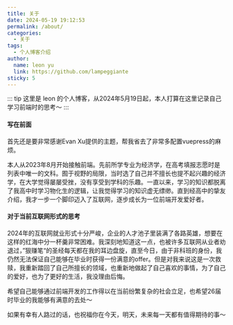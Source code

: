 ```yaml
---
title: 关于
date: 2024-05-19 19:12:53
permalink: /about/
categories:
  - 关于
tags:
  - 个人博客介绍
author: 
  name: leon yu
  link: https://github.com/lampeggiante
sticky: 5
---
```


::: tip
这里是 leon 的个人博客，从2024年5月19日起，本人打算在这里记录自己学习前端时的思考～
:::

#### 写在前面
首先还是要非常感谢Evan Xu提供的主题，帮我省去了非常多配置vuepress的麻烦。

本人从2023年8月开始接触前端。先前所学专业为经济学，在高考填报志愿时是列表中唯一的文科。囿于视野的局限，当时选了自己并不擅长也提不起兴趣的经济学，在大学觉得屡屡受挫，没有享受到学科的乐趣。一直以来，学习的知识都脱离了我高中时学习物化生的逻辑，让我觉得学习的知识虚无缥缈。直到经高中的挚友介绍，我才一步一个脚印迈入了互联网，逐步成长为一位前端开发爱好者。

#### 对于当前互联网形式的思考
2024年的互联网就业形式十分严峻，企业的人才池子里装满了各路英雄，想要在这样的红海中分一杯羹非常困难。我深刻地知道这一点，也被许多互联网从业者劝退过，”狠赚笔“的圣经每天都在我的耳边盘旋，直至今日，由于非科班的身份，我仍然无法保证自己能够在毕业时获得一份满意的offer。但是对我来说这是一次救赎，我重新踏回了自己所擅长的领域，也重新地做起了自己喜欢的事情，为了自己的爱好，也为了更好的生活，我没理由后悔。

希望自己能够通过前端开发的工作得以在当前纷繁复杂的社会立足，也希望26届时毕业的我能够有满意的去处～

如果有幸有人路过的话，也祝福你在今天，明天，未来每一天都有值得期待的事～
